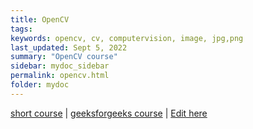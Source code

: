```yaml
---
title: OpenCV
tags: 
keywords: opencv, cv, computervision, image, jpg,png
last_updated: Sept 5, 2022
summary: "OpenCV course"
sidebar: mydoc_sidebar
permalink: opencv.html
folder: mydoc
---
```


[short course](https://www.analyticsvidhya.com/blog/2021/05/image-processing-using-opencv-with-practical-examples/) |
[geeksforgeeks course](https://www.geeksforgeeks.org/opencv-python-tutorial/) |
[Edit here](https://github.com/bhbharat/bhbharat.github.io/edit/gh-pages/pages/mydoc/Opencv.md)




